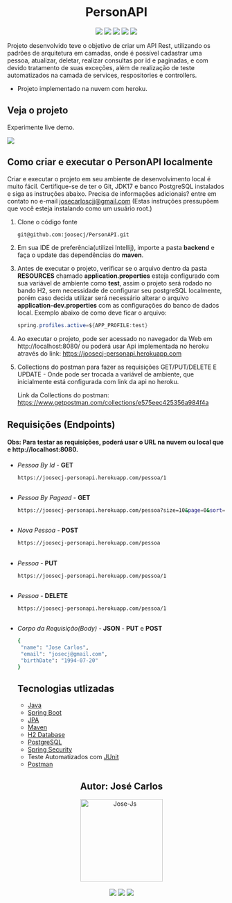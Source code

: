 <h1 align="center">PersonAPI</h1>

<p align='center'> 
    <img src="https://img.shields.io/badge/Spring_Boot  V3.0M5-F2F4F9?style=for-the-badge&logo=spring-boot"/>
    <img src="https://img.shields.io/badge/Java-ED8B00?style=for-the-badge&logo=java&logoColor=white"/>  
    <img src="https://img.shields.io/badge/PostgreSQL-316192?style=for-the-badge&logo=postgresql&logoColor=white"/>
    <img src="https://img.shields.io/badge/Junit5-25A162?style=for-the-badge&logo=junit5&logoColor=white"/>
    <img src="https://img.shields.io/badge/Heroku-430098?style=for-the-badge&logo=heroku&logoColor=white"/>
</p>    


Projeto desenvolvido teve o objetivo de criar um API Rest, utilizando os padrões de arquitetura em camadas, onde é possível cadastrar uma pessoa, atualizar, deletar, realizar consultas por id e paginadas, e com devido tratamento de suas exceções, além de realização de teste automatizados na camada de services, respositories e controllers. 

- Projeto implementado na nuvem com heroku.

<h2>Veja o projeto</h2>

Experimente live demo.

![](https://i.imgur.com/QMgdvJ6.gif)


<h2>Como criar e executar o PersonAPI localmente</h2>

Criar e executar o projeto em seu ambiente de desenvolvimento local é muito fácil. Certifique-se de ter o Git, JDK17 e banco PostgreSQL instalados e siga as instruções abaixo. Precisa de informações adicionais? entre em contato no e-mail josecarloscjj@gmail.com 
(Estas instruções pressupõem que você esteja instalando como um usuário root.)

1. Clone o código fonte

   ```bash
   git@github.com:joosecj/PersonAPI.git
   ```

2. Em sua IDE de preferência(utilizei Intellij), importe a pasta **backend** e faça o update das dependências do **maven**.

3. Antes de executar o projeto, verificar se o arquivo dentro da pasta **RESOURCES** chamado **application.properties** esteja configurado com sua variável de ambiente como **test**, assim o projeto será rodado no bando H2, sem necessidade de configurar seu postgreSQL localmente, porém caso decida utilizar será necessário alterar o arquivo **application-dev.properties** com as configurações do banco de dados local. 
Exemplo abaixo de como deve ficar o arquivo: 

   ```java
   spring.profiles.active=${APP_PROFILE:test}
   ```


4. Ao executar o projeto, pode ser acessado no navegador da Web em http://localhost:8080/ ou poderá usar Api implementada no heroku através do link: https://joosecj-personapi.herokuapp.com

5. Collections do postman para fazer as requisições GET/PUT/DELETE E UPDATE - Onde pode ser trocada a variável de ambiente, que inicialmente está configurada com link da api no heroku.

   Link da Collections do postman: https://www.getpostman.com/collections/e575eec425356a984f4a

## Requisições (Endpoints)

#### Obs: Para testar as requisições, poderá usar o URL na nuvem ou local que e http://localhost:8080.

- *Pessoa By Id* - **GET**

   ```bash
   https://joosecj-personapi.herokuapp.com/pessoa/1
   ```
   ##

- *Pessoa By Pagead* - **GET**

   ```bash
   https://joosecj-personapi.herokuapp.com/pessoa?size=10&page=0&sort=name,asc
   ```

   ##

- *Nova Pessoa -* **POST**

   ```bash
   https://joosecj-personapi.herokuapp.com/pessoa
   ```

   ##

- *Pessoa -* **PUT**

   ```bash
   https://joosecj-personapi.herokuapp.com/pessoa/1
   ```

   ##

- *Pessoa -* **DELETE**

   ```bash
   https://joosecj-personapi.herokuapp.com/pessoa/1
   ```

   ##

- *Corpo da Requisição(Body) -* **JSON** - **PUT** e **POST**

   ```bash
   {
    "name": "Jose Carlos",
    "email": "josecj@gmail.com",
    "birthDate": "1994-07-20"
   }
   ```
   ##

   <h2>Tecnologias utlizadas</h2>

   - [Java](https://docs.oracle.com/en/java/javase/17/)
   - [Spring Boot](https://docs.spring.io/spring-boot/docs/current/reference/htmlsingle/)
   - [JPA](https://docs.spring.io/spring-data/jpa/docs/current/reference/html/)
   - [Maven](https://maven.apache.org/guides/)
   - [H2 Database](https://www.h2database.com/html/main.html)
   - [PostgreSQL](https://www.postgresql.org/docs/)
   - [Spring Security](https://docs.spring.io/spring-security/reference/index.html)
   - Teste Automatizados com [JUnit](https://junit.org/junit5/docs/current/api/)
   - [Postman](https://www.postman.com/api-documentation-tool/)

   ##

   
   <div align="center">
   <h2>Autor: José Carlos</h2>
      <img align="center" alt="Jose-Js" height="190" width="190" src="https://avatars.githubusercontent.com/u/100246121?s=400&u=b15a545fb2c49f97f84e25aa0520b8b525631384&v=4"
   </div>
   </br> 
   </br>
   <div align="center">
      <a href="https://instagram.com/joosecj" target="_blank"><img src="https://img.shields.io/badge/-Instagram-%23E4405F?style=for-the-badge&logo=instagram&logoColor=white" target="_blank"></a>
      <a href = "mailto:josecarloscjj@gmail.com"><img src="https://img.shields.io/badge/-Gmail-%23333?style=for-the-badge&logo=gmail&logoColor=white" target="_blank"></a>
      <a href="https://www.linkedin.com/in/jos%C3%A9-carlos-a79736a0/" target="_blank"><img src="https://img.shields.io/badge/-LinkedIn-%230077B5?style=for-the-badge&logo=linkedin&logoColor=white" target="_blank"></a> 
   </div>
